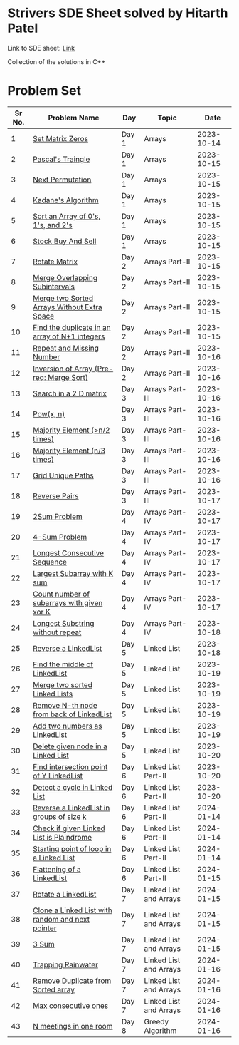 # Strivers SDE Sheet solved by Hitarth Patel

Link to SDE sheet: [Link](https://takeuforward.org/interviews/strivers-sde-sheet-top-coding-interview-problems/)

Collection of the solutions in C++

# Problem Set

| Sr No. | Problem Name                                                                                                                                                                | Day   | Topic                  | Date       |
| ------ | --------------------------------------------------------------------------------------------------------------------------------------------------------------------------- | ----- | ---------------------- | ---------- |
| 1      | [Set Matrix Zeros](https://github.com/patelhitarth08/Strivers-SDE-Sheet/blob/main/Day_1/1_Set_Matrix_Zero)                                                                  | Day 1 | Arrays                 | 2023-10-14 |
| 2      | [Pascal's Traingle](https://github.com/patelhitarth08/Strivers-SDE-Sheet/blob/main/Day_1/2_Pascals_Traingle)                                                                | Day 1 | Arrays                 | 2023-10-15 |
| 3      | [Next Permutation](https://github.com/patelhitarth08/Strivers-SDE-Sheet/blob/main/Day_1/3_Next_Permutation)                                                                 | Day 1 | Arrays                 | 2023-10-15 |
| 4      | [Kadane's Algorithm](https://github.com/patelhitarth08/Strivers-SDE-Sheet/blob/main/Day_1/4_Kadanes_Algorithm)                                                              | Day 1 | Arrays                 | 2023-10-15 |
| 5      | [Sort an Array of 0's, 1's, and 2's](https://github.com/patelhitarth08/Strivers-SDE-Sheet/blob/main/Day_1/5_Sort_An_Array_of_0s_1s_and_2s)                                  | Day 1 | Arrays                 | 2023-10-15 |
| 6      | [Stock Buy And Sell](https://github.com/patelhitarth08/Strivers-SDE-Sheet/blob/main/Day_1/6_Stock_Buy_And_Sell)                                                             | Day 1 | Arrays                 | 2023-10-15 |
| 7      | [Rotate Matrix](https://github.com/patelhitarth08/Strivers-SDE-Sheet/blob/main/Day_2/1_Rotate_Matrix)                                                                       | Day 2 | Arrays Part-II         | 2023-10-15 |
| 8      | [Merge Overlapping Subintervals](https://github.com/patelhitarth08/Strivers-SDE-Sheet/blob/main/Day_2/2_Merge_Overlapping_Subintervals)                                     | Day 2 | Arrays Part-II         | 2023-10-15 |
| 9      | [Merge two Sorted Arrays Without Extra Space](https://github.com/patelhitarth08/Strivers-SDE-Sheet/blob/main/Day_2/3_Merge_Two_Sorted_Arrays_Without_Extra_Space)           | Day 2 | Arrays Part-II         | 2023-10-15 |
| 10     | [Find the duplicate in an array of N+1 integers](https://github.com/patelhitarth08/Strivers-SDE-Sheet/blob/main/Day_2/4_Find_the_duplicate_in_an_array_of_N+1_integers)     | Day 2 | Arrays Part-II         | 2023-10-15 |
| 11     | [Repeat and Missing Number](https://github.com/patelhitarth08/Strivers-SDE-Sheet/blob/main/Day_2/5_Repeat_and_Missing_Number)                                               | Day 2 | Arrays Part-II         | 2023-10-16 |
| 12     | [Inversion of Array (Pre-req: Merge Sort)](https://github.com/patelhitarth08/Strivers-SDE-Sheet/blob/main/Day_2/6_Inversion_of_Array)                                       | Day 2 | Arrays Part-II         | 2023-10-16 |
| 13     | [Search in a 2 D matrix](https://github.com/patelhitarth08/Strivers-SDE-Sheet/blob/main/Day_3/1_Search_In_A_2_D_Matrix)                                                     | Day 3 | Arrays Part-III        | 2023-10-16 |
| 14     | [Pow(x, n)](https://github.com/patelhitarth08/Strivers-SDE-Sheet/blob/main/Day_3/2_Pow_x_n)                                                                                 | Day 3 | Arrays Part-III        | 2023-10-16 |
| 15     | [Majority Element (>n/2 times)](https://github.com/patelhitarth08/Strivers-SDE-Sheet/blob/main/Day_3/3_Majority_Element_n_2)                                                | Day 3 | Arrays Part-III        | 2023-10-16 |
| 16     | [Majority Element (n/3 times)](https://github.com/patelhitarth08/Strivers-SDE-Sheet/blob/main/Day_3/4_Majority_Element_n_3)                                                 | Day 3 | Arrays Part-III        | 2023-10-16 |
| 17     | [Grid Unique Paths](https://github.com/patelhitarth08/Strivers-SDE-Sheet/blob/main/Day_3/5_Grid_Unique_Paths)                                                               | Day 3 | Arrays Part-III        | 2023-10-16 |
| 18     | [Reverse Pairs](https://github.com/patelhitarth08/Strivers-SDE-Sheet/blob/main/Day_3/6_Reverse_Pairs)                                                                       | Day 3 | Arrays Part-III        | 2023-10-17 |
| 19     | [2Sum Problem](https://github.com/patelhitarth08/Strivers-SDE-Sheet/blob/main/Day_3/1_2Sum_Problem)                                                                         | Day 4 | Arrays Part-IV         | 2023-10-17 |
| 20     | [4-Sum Problem](https://github.com/patelhitarth08/Strivers-SDE-Sheet/blob/main/Day_4/2_4Sum_Problem)                                                                        | Day 4 | Arrays Part-IV         | 2023-10-17 |
| 21     | [Longest Consecutive Sequence](https://github.com/patelhitarth08/Strivers-SDE-Sheet/blob/main/Day_4/3_Longest_Consecutive_Sequence)                                         | Day 4 | Arrays Part-IV         | 2023-10-17 |
| 22     | [Largest Subarray with K sum](https://github.com/patelhitarth08/Strivers-SDE-Sheet/blob/main/Day_4/4_Largest_Subarray_with_K_sum)                                           | Day 4 | Arrays Part-IV         | 2023-10-17 |
| 23     | [Count number of subarrays with given xor K](https://github.com/patelhitarth08/Strivers-SDE-Sheet/blob/main/Day_4/5_Count_number_of_subarrays_with_given_xor_K)             | Day 4 | Arrays Part-IV         | 2023-10-17 |
| 24     | [Longest Substring without repeat](https://github.com/patelhitarth08/Strivers-SDE-Sheet/blob/main/Day_4/6_Longest_Substring_without_repeat)                                 | Day 4 | Arrays Part-IV         | 2023-10-18 |
| 25     | [Reverse a LinkedList](https://github.com/patelhitarth08/Strivers-SDE-Sheet/blob/main/Day_5/1_Reverse_a_LinkedList)                                                         | Day 5 | Linked List            | 2023-10-18 |
| 26     | [Find the middle of LinkedList](https://github.com/patelhitarth08/Strivers-SDE-Sheet/blob/main/Day_5/2_Find_the_middle_of_LinkedList)                                       | Day 5 | Linked List            | 2023-10-19 |
| 27     | [Merge two sorted Linked Lists](https://github.com/patelhitarth08/Strivers-SDE-Sheet/blob/main/Day_5/3_Merge_two_sorted_Linked_Lists)                                       | Day 5 | Linked List            | 2023-10-19 |
| 28     | [Remove N-th node from back of LinkedList](https://github.com/patelhitarth08/Strivers-SDE-Sheet/blob/main/Day_5/4_Remove_N_th_node_from_back_of_LinkedList)                 | Day 5 | Linked List            | 2023-10-19 |
| 29     | [Add two numbers as LinkedList](https://github.com/patelhitarth08/Strivers-SDE-Sheet/blob/main/Day_5/5_Add_two_numbers_as_LinkedList)                                       | Day 5 | Linked List            | 2023-10-19 |
| 30     | [Delete given node in a Linked List](https://github.com/patelhitarth08/Strivers-SDE-Sheet/blob/main/Day_5/6_Delete_given_node_in_a_Linked_List)                             | Day 5 | Linked List            | 2023-10-20 |
| 31     | [Find intersection point of Y LinkedList](https://github.com/patelhitarth08/Strivers-SDE-Sheet/blob/main/Day_6/1_Find_intersection_point_of_Y_LinkedList)                   | Day 6 | Linked List Part-II    | 2023-10-20 |
| 32     | [Detect a cycle in Linked List](https://github.com/patelhitarth08/Strivers-SDE-Sheet/blob/main/Day_6/2_Detect_a_cycle_in_Linked_List)                                       | Day 6 | Linked List Part-II    | 2023-10-20 |
| 33     | [Reverse a LinkedList in groups of size k](https://github.com/patelhitarth08/Strivers-SDE-Sheet/blob/main/Day_6/3_Reverse_a_LinkedList_in_groups_of_size_k)                 | Day 6 | Linked List Part-II    | 2024-01-14 |
| 34     | [Check if given Linked List is Plaindrome](https://github.com/patelhitarth08/Strivers-SDE-Sheet/blob/main/Day_6/4_Check_if_given_Linked_List_is_Plaindrome)                 | Day 6 | Linked List Part-II    | 2024-01-14 |
| 35     | [Starting point of loop in a Linked List](https://github.com/patelhitarth08/Strivers-SDE-Sheet/blob/main/Day_6/5_Starting_point_of_loop_in_a_Linked_List)                   | Day 6 | Linked List Part-II    | 2024-01-14 |
| 36     | [Flattening of a LinkedList](https://github.com/patelhitarth08/Strivers-SDE-Sheet/blob/main/Day_6/6_Flattening_of_a_LinkedList)                                             | Day 6 | Linked List Part-II    | 2024-01-15 |
| 37     | [Rotate a LinkedList](https://github.com/patelhitarth08/Strivers-SDE-Sheet/blob/main/Day_7/1_Rotate_a_LinkedList)                                                           | Day 7 | Linked List and Arrays | 2024-01-15 |
| 38     | [Clone a Linked List with random and next pointer](https://github.com/patelhitarth08/Strivers-SDE-Sheet/blob/main/Day_7/2_Clone_a_Linked_List_with_random_and_next_pointer) | Day 7 | Linked List and Arrays | 2024-01-15 |
| 39     | [3 Sum](https://github.com/patelhitarth08/Strivers-SDE-Sheet/blob/main/Day_7/3_3_Sum)                                                                                       | Day 7 | Linked List and Arrays | 2024-01-15 |
| 40     | [Trapping Rainwater](https://github.com/patelhitarth08/Strivers-SDE-Sheet/blob/main/Day_7/4_Trapping_Rainwater)                                                             | Day 7 | Linked List and Arrays | 2024-01-16 |
| 41     | [Remove Duplicate from Sorted array](https://github.com/patelhitarth08/Strivers-SDE-Sheet/blob/main/Day_7/5_Remove_Duplicate_from_Sorted_array)                             | Day 7 | Linked List and Arrays | 2024-01-16 |
| 42     | [Max consecutive ones](https://github.com/patelhitarth08/Strivers-SDE-Sheet/blob/main/Day_7/6_Max_consecutive_ones)                                                         | Day 7 | Linked List and Arrays | 2024-01-16 |
| 43     | [N meetings in one room](https://github.com/patelhitarth08/Strivers-SDE-Sheet/blob/main/Day_8/1_N_meetings_in_one_room)                                                     | Day 8 | Greedy Algorithm       | 2024-01-16 |
